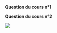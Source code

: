 **Question du cours n°1**


**Question du cours n°2**

<img src="https://render.githubusercontent.com/render/math?math=S(n) = \frac{n}{1 + (n-1)f}">
